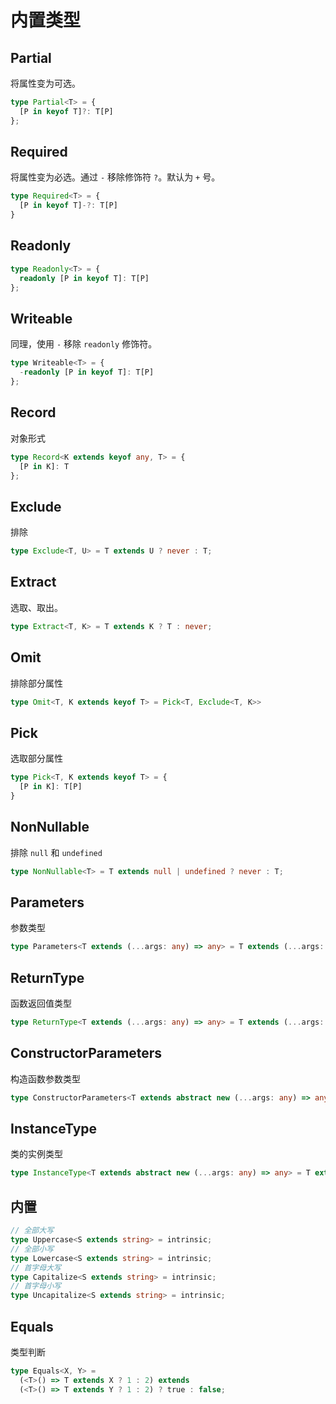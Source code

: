 # 内置类型

## Partial

将属性变为可选。

``` typescript
type Partial<T> = { 
  [P in keyof T]?: T[P] 
};
```

## Required

将属性变为必选。通过 `-` 移除修饰符 `?`。默认为 `+` 号。

```typescript
type Required<T> = { 
  [P in keyof T]-?: T[P] 
}
```

## Readonly

```typescript
type Readonly<T> = { 
  readonly [P in keyof T]: T[P] 
};
```

## Writeable

同理，使用 `-` 移除 `readonly` 修饰符。

```typescript
type Writeable<T> = { 
  -readonly [P in keyof T]: T[P] 
};
```

## Record

对象形式

```typescript
type Record<K extends keyof any, T> = { 
  [P in K]: T 
};
```

## Exclude

排除

```typescript
type Exclude<T, U> = T extends U ? never : T;
```

## Extract

选取、取出。

```typescript
type Extract<T, K> = T extends K ? T : never;
```

## Omit

排除部分属性

```typescript
type Omit<T, K extends keyof T> = Pick<T, Exclude<T, K>>
```

## Pick

选取部分属性

```typescript
type Pick<T, K extends keyof T> = {
  [P in K]: T[P]
}
```

## NonNullable

排除 `null` 和 `undefined`

```typescript
type NonNullable<T> = T extends null | undefined ? never : T;
```

## Parameters

参数类型

```typescript
type Parameters<T extends (...args: any) => any> = T extends (...args: infer P) => any ? P : never;
```

## ReturnType

函数返回值类型

```typescript
type ReturnType<T extends (...args: any) => any> = T extends (...args: any) => infer R ? R : any;
```

## ConstructorParameters

构造函数参数类型

```typescript
type ConstructorParameters<T extends abstract new (...args: any) => any> = T extends abstract new (...args: infer P) => any ? P : never;
```

## InstanceType

类的实例类型

```typescript
type InstanceType<T extends abstract new (...args: any) => any> = T extends abstract new (...args: any) => infer R ? R : any;
```

## 内置

```typescript
// 全部大写
type Uppercase<S extends string> = intrinsic;
// 全部小写
type Lowercase<S extends string> = intrinsic;
// 首字母大写
type Capitalize<S extends string> = intrinsic;
// 首字母小写
type Uncapitalize<S extends string> = intrinsic;
```

## Equals

类型判断

```typescript
type Equals<X, Y> =
  (<T>() => T extends X ? 1 : 2) extends
  (<T>() => T extends Y ? 1 : 2) ? true : false;
```

